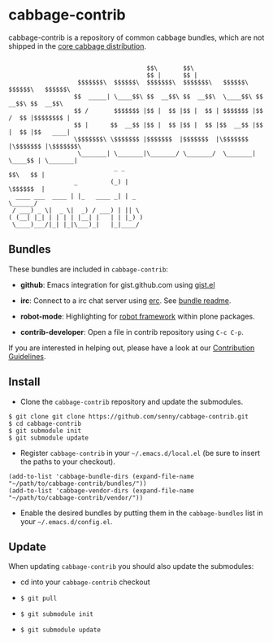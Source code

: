 cabbage-contrib
===============

cabbage-contrib is a repository of common cabbage bundles, which are
not shipped in the [core cabbage distribution](https://github.com/senny/cabbage).

```shell

                                      $$\       $$\
                                      $$ |      $$ |
                   $$$$$$$\  $$$$$$\  $$$$$$$\  $$$$$$$\   $$$$$$\   $$$$$$\   $$$$$$\
                  $$  _____| \____$$\ $$  __$$\ $$  __$$\  \____$$\ $$  __$$\ $$  __$$\
                  $$ /       $$$$$$$ |$$ |  $$ |$$ |  $$ | $$$$$$$ |$$ /  $$ |$$$$$$$$ |
                  $$ |      $$  __$$ |$$ |  $$ |$$ |  $$ |$$  __$$ |$$ |  $$ |$$   ____|
                  \$$$$$$$\ \$$$$$$$ |$$$$$$$  |$$$$$$$  |\$$$$$$$ |\$$$$$$$ |\$$$$$$$\
                   \_______| \_______|\_______/ \_______/  \_______| \____$$ | \_______|
                             _ _                                    $$\   $$ |
                  _         (_) |                                   \$$$$$$  |
  ____ ___  ____ | |_   ____ _| | _                                  \______/
 / ___) _ \|  _ \|  _) / ___) | || \
( (__| |_| | | | | |__| |   | | |_) )
 \____)___/|_| |_|\___)_|   |_|____/

```


Bundles
-------

These bundles are included in `cabbage-contrib`:

- **github**: Emacs integration for gist.github.com
  using [gist.el](https://github.com/defunkt/gist.el/blob/master/README.md)

- **irc**: Connect to a irc chat server
  using [erc](http://www.emacswiki.org/emacs/ERC).
  See [bundle readme](https://github.com/senny/cabbage-contrib/blob/master/bundles/irc/readme.md).

- **robot-mode**: Highlighting for
  [robot framework](http://code.google.com/p/robotframework/) within
  plone packages.

- **contrib-developer**: Open a file in contrib repository
  using `C-c C-p`.


If you are interested in helping out, please have a look at our [Contribution Guidelines](https://github.com/senny/cabbage-contrib/blob/master/CONTRIBUTING.md).



Install
-------

- Clone the `cabbage-contrib` repository and update the submodules.

```shell
$ git clone git clone https://github.com/senny/cabbage-contrib.git
$ cd cabbage-contrib
$ git submodule init
$ git submodule update
```

- Register `cabbage-contrib` in your `~/.emacs.d/local.el` (be sure to
  insert the paths to your checkout).

```shell
(add-to-list 'cabbage-bundle-dirs (expand-file-name "~/path/to/cabbage-contrib/bundles/"))
(add-to-list 'cabbage-vendor-dirs (expand-file-name "~/path/to/cabbage-contrib/vendor/"))
```

- Enable the desired bundles by putting them in the `cabbage-bundles`
  list in your `~/.emacs.d/config.el`.



Update
------

When updating `cabbage-contrib` you should also update the submodules:

- cd into your `cabbage-contrib` checkout

- ``$ git pull``

- ``$ git submodule init``

- ``$ git submodule update``
